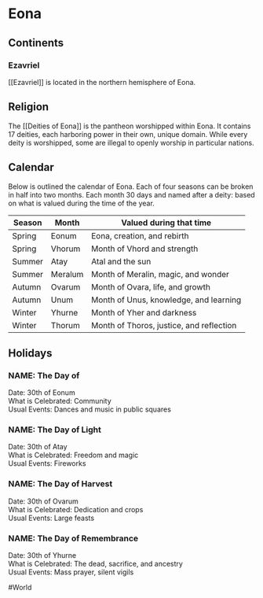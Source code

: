 # Eona
## Continents
### Ezavriel
[[Ezavriel]] is located in the northern hemisphere of Eona.

## Religion
The [[Deities of Eona]] is the pantheon worshipped within Eona. It contains 17 deities, each harboring power in their own, unique domain. While every deity is worshipped, some are illegal to openly worship in particular nations.  

## Calendar
Below is outlined the calendar of Eona. Each of four seasons can be broken in half into two months. Each month 30 days and named after a deity: based on what is valued during the time of the year.

Season | Month | Valued during that time
------ | ----- | ----------------------- 
Spring | Eonum | Eona, creation, and rebirth
Spring | Vhorum | Month of Vhord and strength
Summer | Atay | Atal and the sun
Summer | Meralum | Month of Meralin, magic, and wonder
Autumn | Ovarum | Month of Ovara, life, and growth
Autumn | Unum | Month of Unus, knowledge, and learning
Winter | Yhurne | Month of Yher and darkness
Winter | Thorum | Month of Thoros, justice, and reflection

## Holidays
### NAME: The Day of 
Date: 30th of Eonum  
What is Celebrated: Community  
Usual Events: Dances and music in public squares

### NAME: The Day of Light
Date: 30th of Atay  
What is Celebrated: Freedom and magic  
Usual Events: Fireworks

### NAME: The Day of Harvest
Date: 30th of Ovarum  
What is Celebrated: Dedication and crops  
Usual Events: Large feasts

### NAME: The Day of Remembrance 
Date: 30th of Yhurne  
What is Celebrated: The dead, sacrifice, and ancestry  
Usual Events: Mass prayer, silent vigils

#World